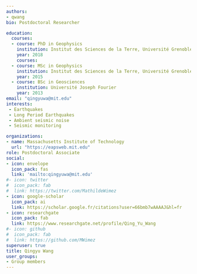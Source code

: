 ```yaml
---
authors:
- qwang
bio: Postdoctoral Researcher

education:
  courses:
  - course: PhD in Geophysics
    institution: Institut des Sciences de la Terre, Université Grenoble Alpes
    year: 2018
    courses:
  - course: MSc in Geophysics
    institution: Institut des Sciences de la Terre, Université Grenoble Alpes
    year: 2015
  - course: BSc in Geosciences
    institution: Université Joseph Fourier
    year: 2013
email: "qingyuwa@mit.edu"
interests:
 - Earthquakes
 - Long Period Earthquakes
 - Ambient seismic noise
 - Seismic monitoring

organizations:
- name: Massachusetts Institute of Technology
  url: "https://eapsweb.mit.edu"
role: Postdoctoral Associate
social:
- icon: envelope
  icon_pack: fas
  link: 'mailto:qingyuwa@mit.edu'
#- icon: twitter
#  icon_pack: fab
#  link: https://twitter.com/MathildeWimez
- icon: google-scholar
  icon_pack: ai
  link: https://scholar.google.fr/citations?user=66bmb7wAAAAJ&hl=fr
- icon: researchgate
  icon_pack: fab
  link: https://www.researchgate.net/profile/Qing_Yu_Wang
#- icon: github
#  icon_pack: fab
#  link: https://github.com/MWimez
superuser: true
title: Qingyu Wang
user_groups:
- Group members
---
```



